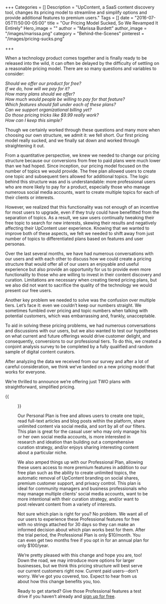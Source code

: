 +++
Categories = []
Description = "UpContent, a SaaS content discovery tool, changes its pricing model to streamline and simplify options and provide additional features to premium users."
Tags = []
date = "2016-07-05T11:50:00-05:00"
title = "Our Pricing Model Sucked, So We Revamped It Entirely"
Hero_image = ""
author = "Marissa Burdett"
author_image = "/images/marissa.png"
category = "Behind-the-Scenes"
pinterest = "/images/pricing-sucks.png"

+++

When a technology product comes together and is finally ready to be released into the wild, it can often be delayed by the difficulty of settling on a reasonable pricing model. There are so many questions and variables to consider:

*Should we offer our product for free?<br>
If we do, how will we pay for it?<br>
How many plans should we offer?<br>
How much would people be willing to pay for that feature?<br>
Which features should fall under each of these plans?<br>
Can we support organizational billing yet?<br>
Do those pricing tricks like $9.99 really work?<br>
How can I keep this simple?*

Though we certainly worked through these questions and many more when choosing our own structure, we admit it: we fell short. Our first pricing model really sucked, and we finally sat down and worked through straightening it out.

From a quantitative perspective, we knew we needed to change our pricing structure because our conversions from free to paid plans were much lower than we had hoped. Since inception, our pricing model focused on the number of topics we would provide. The free plan allowed users to create one topic and subsequent tiers allowed for additional topics. The logic behind this structure was and is understandable: more professional users who are more likely to pay for a product, especially those who manage numerous social media accounts, want to create multiple topics for each of their clients or interests.

However, we realized that this functionality was not enough of an incentive for most users to upgrade, even if they truly could have benefitted from the separation of topics. As a result, we saw users continually tweaking their free topic to search for new interests, skewing their results and negatively affecting their UpContent user experience. Knowing that we wanted to improve both of these aspects, we felt we needed to shift away from just number of topics to differentiated plans based on features and user personas.

Over the last several months, we have had numerous conversations with our users and with each other to discuss how we could create a pricing structure that would offer all of our users an enjoyable and useful experience but also provide an opportunity for us to provide even more functionality to those who are willing to invest in their content discovery and curation. Limitations are necessary when creating tiered pricing plans, but we also did not want to sacrifice the quality of the technology we would present our free users.

Another key problem we needed to solve was the confusion over multiple tiers. Let’s face it: even we couldn’t keep our numbers straight. We sometimes fumbled over pricing and topic numbers when talking with potential customers, which was embarrassing and, frankly, unacceptable.

To aid in solving these pricing problems, we had numerous conversations and discussions with our users, but we also wanted to test our hypotheses on what current and future offerings would drive customer delight, and consequently, conversions to our professional tiers. To do this, we created a conjoint analysis survey to be completed by a fully qualified and random sample of digital content curators.

After analyzing the data we received from our survey and after a lot of careful consideration, we think we’ve landed on a new pricing model that works for everyone.

We’re thrilled to announce we’re offering just TWO plans with straightforward, simplified pricing.

{{<figure src="/images/pricing-blog-boxes.png" title="" alt="UpContent's Pricing Model" caption-top="false">}}

Our Personal Plan is free and allows users to create one topic, read full-text articles and blog posts within the platform, share unlimited content via social media, and sort by all of our filters. This plan is great for the casual user who may only manage his or her own social media accounts, is more interested in research and ideation than building out a comprehensive curation strategy, and/or enjoys sharing interesting content about a particular niche.

We also amped things up with our Professional Plan, allowing these users access to more premium features in addition to our free plan such as the ability to create unlimited topics, the automatic removal of UpContent branding on social shares, premium customer support, and privacy control. This plan is ideal for community managers and business professionals who may manage multiple clients’ social media accounts, want to be more intentional with their curation strategy, and/or want to post relevant content from a variety of interests.

Not sure which plan is right for you? No problem. We want all of our users to experience these Professional features for free with no strings attached for 30 days so they can make an informed decision about which plan works best for them. After the trial period, the Professional Plan is only $10/month. You can even get two months free if you opt in for an annual plan for only $100/year.

We’re pretty pleased with this change and hope you are, too! Down the road, we may introduce more options for larger businesses, but we think this pricing structure will best serve our current customers right now. Current paid users--don’t worry. We’ve got you covered, too. Expect to hear from us about how this change benefits you, too.

Ready to get started? Give those Professional features a test drive if you haven’t already and [sign up for free](https://my.upcontent.com/signup).
